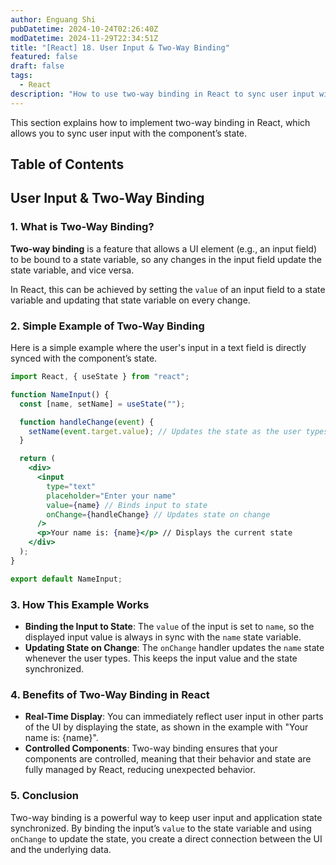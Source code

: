 ```yaml
---
author: Enguang Shi
pubDatetime: 2024-10-24T02:26:40Z
modDatetime: 2024-11-29T22:34:51Z
title: "[React] 18. User Input & Two-Way Binding"
featured: false
draft: false
tags:
  - React
description: "How to use two-way binding in React to sync user input with component state."
---
```


This section explains how to implement two-way binding in React, which allows you to sync user input with the component’s state.

## Table of Contents

## User Input & Two-Way Binding

### 1. What is Two-Way Binding?

**Two-way binding** is a feature that allows a UI element (e.g., an input field) to be bound to a state variable, so any changes in the input field update the state variable, and vice versa.

In React, this can be achieved by setting the `value` of an input field to a state variable and updating that state variable on every change.

### 2. Simple Example of Two-Way Binding

Here is a simple example where the user's input in a text field is directly synced with the component’s state.

```jsx
import React, { useState } from "react";

function NameInput() {
  const [name, setName] = useState("");

  function handleChange(event) {
    setName(event.target.value); // Updates the state as the user types
  }

  return (
    <div>
      <input
        type="text"
        placeholder="Enter your name"
        value={name} // Binds input to state
        onChange={handleChange} // Updates state on change
      />
      <p>Your name is: {name}</p> // Displays the current state
    </div>
  );
}

export default NameInput;
```

### 3. How This Example Works

- **Binding the Input to State**: The `value` of the input is set to `name`, so the displayed input value is always in sync with the `name` state variable.
- **Updating State on Change**: The `onChange` handler updates the `name` state whenever the user types. This keeps the input value and the state synchronized.

### 4. Benefits of Two-Way Binding in React

- **Real-Time Display**: You can immediately reflect user input in other parts of the UI by displaying the state, as shown in the example with "Your name is: {name}".
- **Controlled Components**: Two-way binding ensures that your components are controlled, meaning that their behavior and state are fully managed by React, reducing unexpected behavior.

### 5. Conclusion

Two-way binding is a powerful way to keep user input and application state synchronized. By binding the input’s `value` to the state variable and using `onChange` to update the state, you create a direct connection between the UI and the underlying data.
